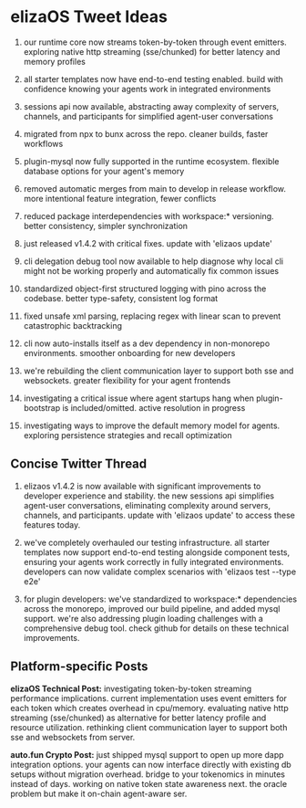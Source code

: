 # elizaOS Tweet Ideas

1. our runtime core now streams token-by-token through event emitters. exploring native http streaming (sse/chunked) for better latency and memory profiles

2. all starter templates now have end-to-end testing enabled. build with confidence knowing your agents work in integrated environments

3. sessions api now available, abstracting away complexity of servers, channels, and participants for simplified agent-user conversations

4. migrated from npx to bunx across the repo. cleaner builds, faster workflows

5. plugin-mysql now fully supported in the runtime ecosystem. flexible database options for your agent's memory

6. removed automatic merges from main to develop in release workflow. more intentional feature integration, fewer conflicts

7. reduced package interdependencies with workspace:* versioning. better consistency, simpler synchronization

8. just released v1.4.2 with critical fixes. update with 'elizaos update'

9. cli delegation debug tool now available to help diagnose why local cli might not be working properly and automatically fix common issues

10. standardized object-first structured logging with pino across the codebase. better type-safety, consistent log format

11. fixed unsafe xml parsing, replacing regex with linear scan to prevent catastrophic backtracking

12. cli now auto-installs itself as a dev dependency in non-monorepo environments. smoother onboarding for new developers

13. we're rebuilding the client communication layer to support both sse and websockets. greater flexibility for your agent frontends

14. investigating a critical issue where agent startups hang when plugin-bootstrap is included/omitted. active resolution in progress

15. investigating ways to improve the default memory model for agents. exploring persistence strategies and recall optimization

## Concise Twitter Thread

1. elizaos v1.4.2 is now available with significant improvements to developer experience and stability. the new sessions api simplifies agent-user conversations, eliminating complexity around servers, channels, and participants. update with 'elizaos update' to access these features today.

2. we've completely overhauled our testing infrastructure. all starter templates now support end-to-end testing alongside component tests, ensuring your agents work correctly in fully integrated environments. developers can now validate complex scenarios with 'elizaos test --type e2e'

3. for plugin developers: we've standardized to workspace:* dependencies across the monorepo, improved our build pipeline, and added mysql support. we're also addressing plugin loading challenges with a comprehensive debug tool. check github for details on these technical improvements.

## Platform-specific Posts

**elizaOS Technical Post:**
investigating token-by-token streaming performance implications. current implementation uses event emitters for each token which creates overhead in cpu/memory. evaluating native http streaming (sse/chunked) as alternative for better latency profile and resource utilization. rethinking client communication layer to support both sse and websockets from server.

**auto.fun Crypto Post:**
just shipped mysql support to open up more dapp integration options. your agents can now interface directly with existing db setups without migration overhead. bridge to your tokenomics in minutes instead of days. working on native token state awareness next. the oracle problem but make it on-chain agent-aware ser.